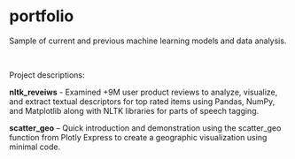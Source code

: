 # portfolio
Sample of current and previous machine learning models and data analysis.

<br>

Project descriptions:

<b>nltk_reveiws</b> - Examined +9M user product reviews to analyze, visualize, and extract textual descriptors for top rated items using Pandas, NumPy, and Matplotlib along with NLTK libraries for parts of speech tagging.

<b>scatter_geo</b> – Quick introduction and demonstration using the scatter_geo function from Plotly Express to create a geographic visualization using minimal code.
